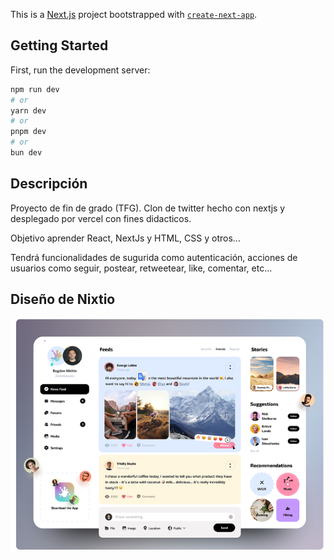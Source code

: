 This is a [Next.js](https://nextjs.org/) project bootstrapped with [`create-next-app`](https://github.com/vercel/next.js/tree/canary/packages/create-next-app).

## Getting Started

First, run the development server:

```bash
npm run dev
# or
yarn dev
# or
pnpm dev
# or
bun dev
```

## Descripción

Proyecto de fin de grado (TFG). Clon de twitter hecho con nextjs y desplegado por vercel con fines didacticos.

Objetivo aprender React, NextJs y HTML, CSS y otros...

Tendrá funcionalidades de sugurida como autenticación, acciones de usuarios como seguir, postear, retweetear, like, comentar, etc...

## Diseño de Nixtio

![alt text](image.png)
